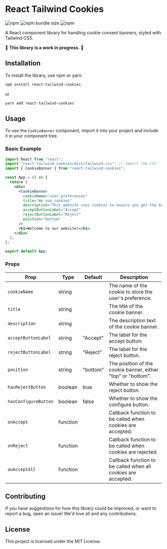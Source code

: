 # React Tailwind Cookies

![npm](https://img.shields.io/npm/v/react-tailwind-cookies)
![npm bundle size](https://img.shields.io/bundlephobia/min/react-tailwind-cookies)
![npm](https://img.shields.io/npm/dw/react-tailwind-cookies)

A React component library for handling cookie consent banners, styled with Tailwind CSS.

🚧 **This library is a work in progress.** 🚧

## Installation

To install the library, use npm or yarn:

```bash
npm install react-tailwind-cookies
```

or

```bash
yarn add react-tailwind-cookies
```

## Usage

To use the `CookieBanner` component, import it into your project and include it in your component tree.

### Basic Example

```jsx
import React from "react";
import "react-tailwind-cookies/dist/tailwind.css"; // Import the CSS
import { CookieBanner } from "react-tailwind-cookies";

const App = () => {
  return (
    <div>
      <CookieBanner
        cookieName="user-preferences"
        title="We use cookies"
        description="This website uses cookies to ensure you get the best experience on our website."
        acceptButtonLabel="Accept"
        rejectButtonLabel="Reject"
        position="bottom"
      />
      <h1>Welcome to our website!</h1>
    </div>
  );
};

export default App;
```

### Props

| Prop                 | Type     | Default  | Description                                                   |
| -------------------- | -------- | -------- | ------------------------------------------------------------- |
| `cookieName`         | string   |          | The name of the cookie to store the user's preference.        |
| `title`              | string   |          | The title of the cookie banner.                               |
| `description`        | string   |          | The description text of the cookie banner.                    |
| `acceptButtonLabel`  | string   | "Accept" | The label for the accept button.                              |
| `rejectButtonLabel`  | string   | "Reject" | The label for the reject button.                              |
| `position`           | string   | "bottom" | The position of the cookie banner, either "top" or "bottom".  |
| `hasRejectButton`    | boolean  | true     | Whether to show the reject button.                            |
| `hasConfigureButton` | boolean  | false    | Whether to show the configure button.                         |
| `onAccept`           | function |          | Callback function to be called when cookies are accepted.     |
| `onReject`           | function |          | Callback function to be called when cookies are rejected.     |
| `onAcceptAll`        | function |          | Callback function to be called when all cookies are accepted. |

## Contributing

If you have suggestions for how this library could be improved, or want to report a bug, open an issue! We'd love all and any contributions.

## License

This project is licensed under the MIT License.
